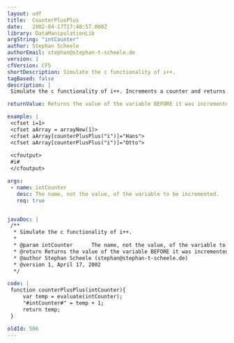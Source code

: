 ```yaml
---
layout: udf
title:  CounterPlusPlus
date:   2002-04-17T17:40:57.000Z
library: DataManipulationLib
argString: "intCounter"
author: Stephan Scheele
authorEmail: stephan@stephan-t-scheele.de
version: 1
cfVersion: CF5
shortDescription: Simulate the c functionality of i++.
tagBased: false
description: |
 Simulate the c functionality of i++. Increments a counter and returns the value of the counter before it was incremeted.

returnValue: Returns the value of the variable BEFORE it was incremented.

example: |
 <cfset i=1>
 <cfset aArray = arrayNew(1)>
 <cfset aArray[counterPlusPlus("i")]="Hans">
 <cfset aArray[counterPlusPlus("i")]="Otto">
 
 <cfoutput>
 #i#
 </cfoutput>

args:
 - name: intCounter
   desc: The name, not the value, of the variable to be incremented.
   req: true


javaDoc: |
 /**
  * Simulate the c functionality of i++.
  * 
  * @param intCounter      The name, not the value, of the variable to be incremented. 
  * @return Returns the value of the variable BEFORE it was incremented. 
  * @author Stephan Scheele (stephan@stephan-t-scheele.de) 
  * @version 1, April 17, 2002 
  */

code: |
 function counterPlusPlus(intCounter){
     var temp = evaluate(intCounter);
     "#intCounter#" = temp + 1;
     return temp;
 }

oldId: 596
---
```


